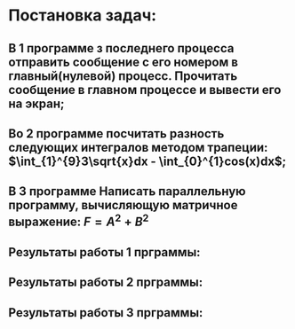 # Постановка задач: 
## В 1 программе з последнего процесса отправить сообщение с его номером в главный(нулевой) процесс. Прочитать сообщение в главном процессе и вывести его на экран; 
## Во 2 программе посчитать разность следующих интегралов методом трапеции: $\int_{1}^{9}3\sqrt{x}dx - \int_{0}^{1}cos(x)dx$; 
## В 3 программе Написать параллельную программу, вычисляющую матричное выражение: $F=A^2+B^2$
## Результаты работы 1 прграммы:
## Результаты работы 2 прграммы:
## Результаты работы 3 прграммы:
